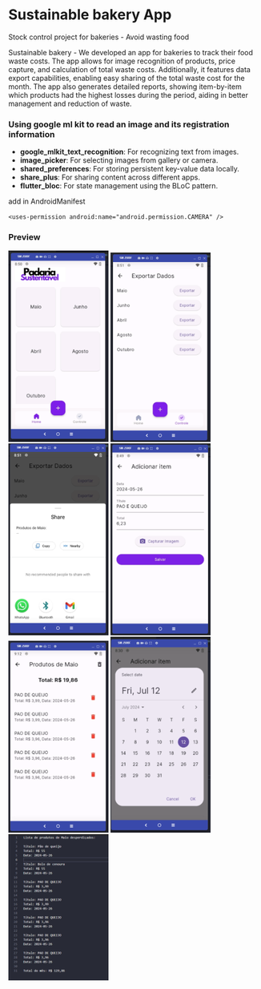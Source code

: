 # Sustainable bakery App

Stock control project for bakeries - Avoid wasting food 

Sustainable bakery - We developed an app for bakeries to track their food waste costs. The app allows for image recognition of products, price capture, and calculation of total waste costs. Additionally, it features data export capabilities, enabling easy sharing of the total waste cost for the month. The app also generates detailed reports, showing item-by-item which products had the highest losses during the period, aiding in better management and reduction of waste.

### Using google ml kit to read an image and its registration information

- **google_mlkit_text_recognition**: For recognizing text from images.
- **image_picker**: For selecting images from gallery or camera.
- **shared_preferences**: For storing persistent key-value data locally.
- **share_plus**: For sharing content across different apps.
- **flutter_bloc**: For state management using the BLoC pattern.

add in AndroidManifest 

    <uses-permission android:name="android.permission.CAMERA" />



### Preview

<p align="start">
<img src="print_screens/home v2.png" alt="OnBoard" width="200">
<img src="print_screens/list export.png" alt="OnBoard" width="200">
<img src="print_screens/share.png" alt="OnBoard" width="200">
<img src="print_screens/Add item.png" alt="OnBoard" width="200">
<img src="print_screens/list-costs.png" alt="OnBoard" width="200">  
<img src="print_screens/data.png" alt="OnBoard" width="200">
<img src="print_screens/Message sent.png" alt="OnBoard" width="200">
</p>
